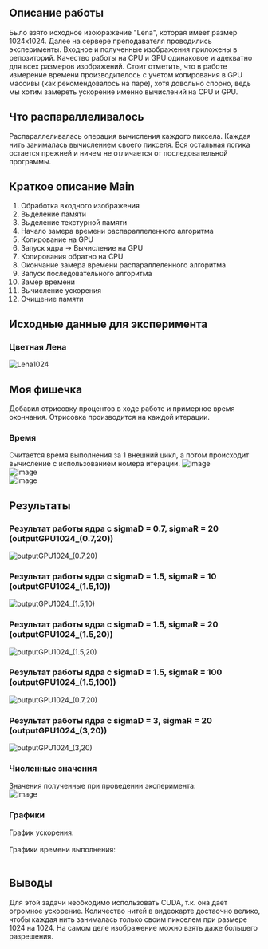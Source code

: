 ## Описание работы
Было взято исходное изоюражение "Lena", которая имеет размер 1024х1024. 
Далее на сервере преподавателя проводились эксперименты.
Входное и полученные изображения приложены в репозиторий. Качество работы на CPU и GPU одинаковое и адекватно для всех размеров изображений.
Стоит отметить, что в работе измерение времени производителось с учетом копирования в GPU массивы (как рекомендовалось на паре), хотя довольно спорно, ведь мы хотим замереть ускорение именно вычислений на CPU и GPU.
## Что распараллеливалось
Распараллеливалась операция вычисления каждого пиксела. Каждая нить занималась вычислением своего пикселя. Вся остальная логика остается прежней и ничем не отличается от последовательной программы.
## Краткое описание Main
1. Обработка входного изображения
2. Выделение памяти
3. Выделение текстурной памяти
4. Начало замера времени распараллеленного алгоритма
5. Копирование на GPU
6. Запуск ядра -> Вычисление на GPU
7. Копирования обратно на CPU
8. Окончание замера времени распараллеленного алгоритма
9. Запуск последовательного алгоритма
10. Замер времени
11. Вычисление ускорения
12. Очищение памяти
## Исходные данные для эксперимента
### Цветная Лена
![Lena1024](https://user-images.githubusercontent.com/60855603/202436462-3a5de29a-b4b9-4263-b047-f7bf7ce6bdf5.jpg) </br>
## Моя фишечка
Добавил отрисовку процентов в ходе работе и примерное время окончания. Отрисовка производится на каждой итерации. 
### Время
Считается время выполнения за 1 внешний цикл, а потом происходит вычисление с использованием номера итерации.
![image](https://user-images.githubusercontent.com/60855603/202438578-15aab62c-95c5-4395-950a-947c42b771fd.png) </br>
![image](https://user-images.githubusercontent.com/60855603/202438645-076b4814-d201-4cc8-bcec-e369860f393f.png) </br>
![image](https://user-images.githubusercontent.com/60855603/202438912-5c3528c6-6679-4ffa-b3cb-4badbc6844da.png) </br>
## Результаты
### Результат работы ядра с sigmaD = 0.7, sigmaR = 20 (outputGPU1024_(0.7,20))
![outputGPU1024_(0.7,20)](outputGPU1024_(0.7,20).bmp)
### Результат работы ядра с sigmaD = 1.5, sigmaR = 10 (outputGPU1024_(1.5,10))
![outputGPU1024_(1.5,10)](outputGPU1024_(1.5,10).bmp)
### Результат работы ядра с sigmaD = 1.5, sigmaR = 20 (outputGPU1024_(1.5,20))
![outputGPU1024_(1.5,20)](outputGPU1024_(1.5,20).bmp)
### Результат работы ядра с sigmaD = 1.5, sigmaR = 100 (outputGPU1024_(1.5,100))
![outputGPU1024_(0.7,20)](outputGPU1024_(0.7,20).bmp)
### Результат работы ядра с sigmaD = 3, sigmaR = 20 (outputGPU1024_(3,20))
![outputGPU1024_(3,20)](outputGPU1024_(3,20).bmp)
### Численные значения
Значения полученные при проведении эксперимента: </br> 
![image]() </br>
### Графики
График ускорения:</br>
</br>
Графики времени выполнения: </br>
</br>
## Выводы
Для этой задачи необходимо использовать CUDA, т.к. она дает огромное ускорение. Количество нитей в видеокарте достаочно велико, чтобы каждая нить занималась только своим пикселем при размере 1024 на 1024. На самом деле изображение можно взять даже большего разрешения.
